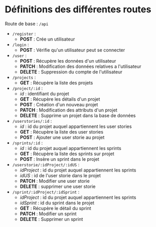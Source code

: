 # Définitions des différentes routes

Route de base : `/api`
* `/register` :
	* **POST** : Crée un utilisateur
* `/login` :
	* **POST** : Vérifie qu'un utilisateur peut se connecter
* `/user` :
	* **POST** : Récupère les données d'un utilisateur
	* **PATCH** : Modification des données relatives a l'utilisateur
	* **DELETE** : Suppression du compte de l'utilisateur
* `/projects` :
	* **GET** : Récupère la liste des projets
* `/project/:id` :
	* *id* : identifiant du projet
	* **GET** : Récupère les détails d'un projet
	* **POST** : Création d'un nouveau projet
	* **PATCH** : Modification des attributs d'un projet
	* **DELETE** : Supprime un projet dans la base de données
* `/userstories/:id` :
	* *id* : id du projet auquel appartiennent les user stories
	* **GET** : Récupère la liste des user stories
	* **POST** : Ajouter une user storie au projet
* `/sprints/:id` :
	* *id* : id du projet auquel appartiennent les sprints
	* **GET** : Récupère la liste des sprints sur projet
	* **POST** : Insère un sprint dans le projet
* `/userstorie/:idProject/:idUS` :
	* *idProject* : id du projet auquel appartiennent les sprints
	* *idUS* : id de l'user storie dans le projet
	* **PATCH** : Modifier une user storie
	* **DELETE** : supprimer une user storie
* `/sprint/:idProject/:idSprint` :
	* *idProject* : id du projet auquel appartiennent les sprints
	* *idSprint* : id du sprint dans le projet
	* **GET** : Récupère le détail du sprint
	* **PATCH** : Modifier un sprint
	* **DELETE** : Supprimer un sprint
